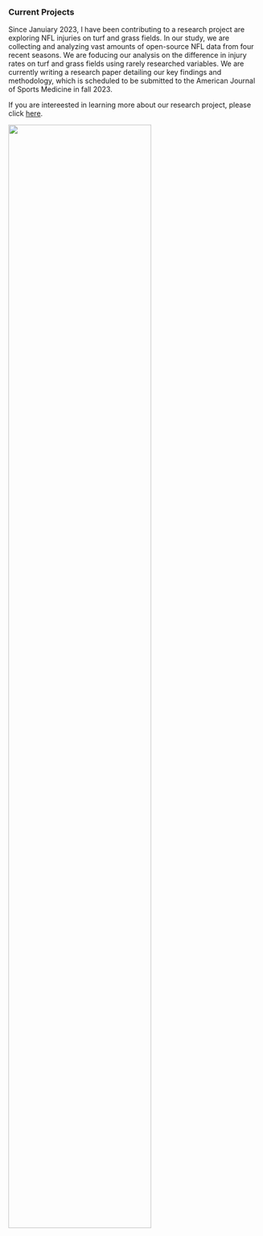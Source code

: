 ### Current Projects

Since Januiary 2023, I have been contributing to a research project are exploring NFL injuries on turf and grass fields. In our study, we are collecting and analyzing vast amounts of open-source NFL data from four recent seasons. We are foducing our analysis on the difference in injury rates on turf and grass fields using rarely researched variables. We are currently writing a research paper detailing our key findings and methodology, which is scheduled to be submitted to the American Journal of Sports Medicine in fall 2023.

If you are intereested in learning more about our research project, please click [here](https://github.com/sammieerne/NFL-Injury-Analysis).


<img src= https://github.com/sammieerne/sammieerne.github.io/blob/6f305710fa5fcb7f12101a904f13d2045a479a6f/images/Screenshot%202023-05-02%20at%2010.02.18%20PM.png width=75% height=75%>
